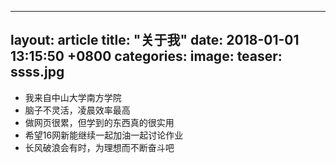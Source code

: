 ---
layout: article
title:  "关于我"
date:   2018-01-01 13:15:50 +0800
categories:
image:
  teaser: ssss.jpg
  ---
  - 我来自中山大学南方学院
  - 脑子不灵活，凌晨效率最高
 - 做网页很累，但学到的东西真的很实用
 - 希望16网新能继续一起加油一起讨论作业
 - 长风破浪会有时，为理想而不断奋斗吧
